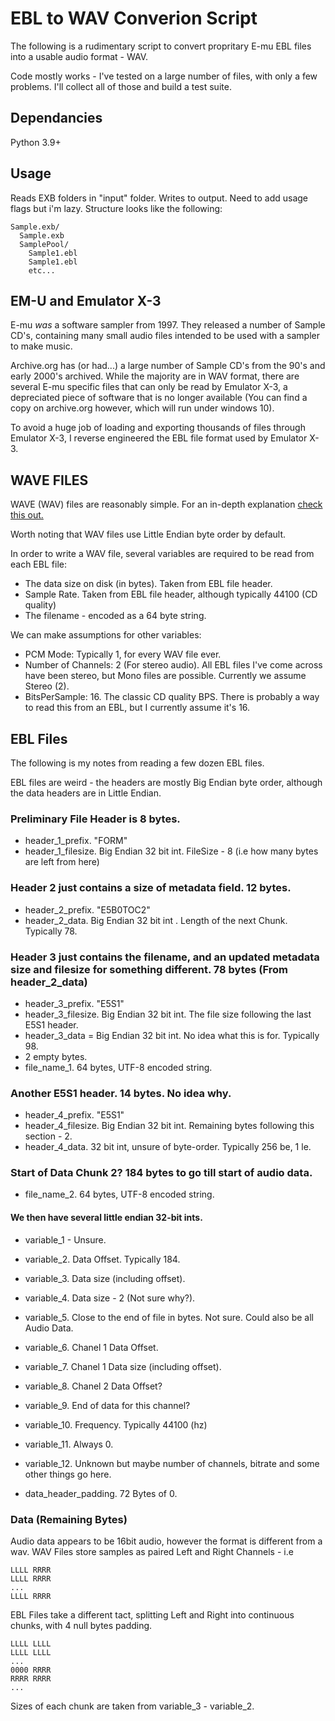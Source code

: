 # EBL to WAV Converion Script
The following is a rudimentary script to convert propritary E-mu EBL files into a usable audio format - WAV.

Code mostly works - I've tested on a large number of files, with only a few problems. I'll collect all of those and build a test suite.

## Dependancies
Python 3.9+

## Usage
Reads EXB folders in "input" folder. Writes to output. Need to add usage flags but i'm lazy. Structure looks like the following:

    Sample.exb/
      Sample.exb
      SamplePool/
        Sample1.ebl
        Sample1.ebl
        etc...
        
## EM-U and Emulator X-3
E-mu *was* a software sampler from 1997. They released a number of Sample CD's, containing many small audio files intended to be used with a sampler to make music.

Archive.org has (or had...) a large number of Sample CD's from the 90's and early 2000's archived. While the majority are in WAV format, there are several E-mu specific files that can only be read by Emulator X-3, a depreciated piece of software that is no longer available (You can find a copy on archive.org however, which will run under windows 10).

To avoid a huge job of loading and exporting thousands of files through Emulator X-3, I reverse engineered the EBL file format used by Emulator X-3.

## WAVE FILES
WAVE (WAV) files are reasonably simple. For an in-depth explanation [check this out.](http://soundfile.sapp.org/doc/WaveFormat/)

Worth noting that WAV files use Little Endian byte order by default.

In order to write a WAV file, several variables are required to be read from each EBL file:

- The data size on disk (in bytes). Taken from EBL file header.
- Sample Rate. Taken from EBL file header, although typically 44100 (CD quality)
- The filename - encoded as a 64 byte string.

We can make assumptions for other variables:

- PCM Mode: Typically 1, for every WAV file ever.
- Number of Channels: 2 (For stereo audio). All EBL files I've come across have been stereo, but Mono files are possible. Currently we assume Stereo (2).
- BitsPerSample: 16. The classic CD quality BPS. There is probably a way to read this from an EBL, but I currently assume it's 16.

## EBL Files
The following is my notes from reading a few dozen EBL files.

EBL files are weird - the headers are mostly Big Endian byte order, although the data headers are in Little Endian.

### Preliminary File Header is 8 bytes.
- header_1_prefix. "FORM"
- header_1_filesize. Big Endian 32 bit int. FileSize - 8 (i.e how many bytes are left from here)

### Header 2 just contains a size of metadata field. 12 bytes.
- header_2_prefix. "E5B0TOC2"
- header_2_data. Big Endian 32 bit int . Length of the next Chunk. Typically 78.

### Header 3 just contains the filename, and an updated metadata size and filesize for something different. 78 bytes (From header_2_data)
- header_3_prefix. "E5S1"
- header_3_filesize. Big Endian 32 bit int. The file size following the last E5S1 header.
- header_3_data = Big Endian 32 bit int. No idea what this is for. Typically 98.
- 2 empty bytes.
- file_name_1. 64 bytes, UTF-8 encoded string.

### Another E5S1 header. 14 bytes. No idea why.
- header_4_prefix. "E5S1"
- header_4_filesize. Big Endian 32 bit int. Remaining bytes following this section - 2.
- header_4_data. 32 bit int, unsure of byte-order. Typically 256 be, 1 le.

### Start of Data Chunk 2? 184 bytes to go till start of audio data.
- file_name_2. 64 bytes, UTF-8 encoded string.

#### We then have several little endian 32-bit ints.
- variable_1 - Unsure.

- variable_2. Data Offset. Typically 184.
- variable_3. Data size (including offset).
- variable_4. Data size - 2 (Not sure why?).
- variable_5. Close to the end of file in bytes. Not sure. Could also be all Audio Data.

- variable_6. Chanel 1 Data Offset.
- variable_7. Chanel 1 Data size (including offset).
- variable_8. Chanel 2 Data Offset?
- variable_9. End of data for this channel?

- variable_10. Frequency. Typically 44100 (hz)
- variable_11. Always 0.
- variable_12. Unknown but maybe number of channels, bitrate and some other things go here.
- data_header_padding. 72 Bytes of 0.

### Data (Remaining Bytes)
Audio data appears to be 16bit audio, however the format is different from a wav.
WAV Files store samples as paired Left and Right Channels - i.e

    LLLL RRRR
    LLLL RRRR
    ...
    LLLL RRRR

EBL Files take a different tact, splitting Left and Right into continuous chunks, with 4 null bytes padding.

    LLLL LLLL
    LLLL LLLL
    ...
    0000 RRRR
    RRRR RRRR
    ...

Sizes of each chunk are taken from variable_3 - variable_2.
